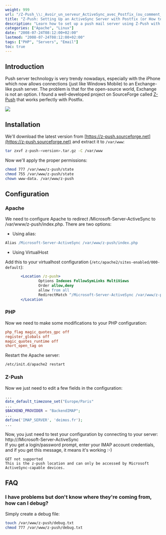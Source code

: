 ```yaml
---
weight: 999
url: "/Z-Push_\\:_Avoir_un_serveur_ActiveSync_avec_Postfix_(ou_comment_faire_du_push_mail)/"
title: "Z-Push: Setting Up an ActiveSync Server with Postfix (or How to Set Up Push Mail)"
description: "Learn how to set up a push mail server using Z-Push with Postfix as an alternative to Microsoft Exchange, compatible with iPhone and Windows Mobile devices."
categories: ["Apache", "Linux"]
date: "2008-07-24T08:12:00+02:00"
lastmod: "2008-07-24T08:12:00+02:00"
tags: ["PHP", "Servers", "Email"]
toc: true
---
```


## Introduction

Push server technology is very trendy nowadays, especially with the iPhone which now allows connections (just like Windows Mobile) to an Exchange-like push server. The problem is that for the open-source world, Exchange is not an option. I found a well-developed project on SourceForge called [Z-Push](https://z-push.sourceforge.net) that works perfectly with Postfix.

![](/images/1204022285.avif)

## Installation

We'll download the latest version from [https://z-push.sourceforge.net](https://z-push.sourceforge.net) and extract it to `/var/www`:

```bash
tar zxvf z-push-<version>.tar.gz -C /var/www
```

Now we'll apply the proper permissions:

```bash
chmod 777 /var/www/z-push/state
chmod 755 /var/www/z-push/state
chown www-data. /var/www/z-push
```

## Configuration

### Apache

We need to configure Apache to redirect /Microsoft-Server-ActiveSync to /var/www/z-push/index.php. There are two options:

* Using alias:

```apache
Alias /Microsoft-Server-ActiveSync /var/www/z-push/index.php
```

* Using VirtualHost

Add this to your virtualhost configuration (`/etc/apache2/sites-enabled/000-default`):

```apache
       <Location /z-push>
               Options Indexes FollowSymLinks MultiViews
               Order allow,deny
               allow from all
               RedirectMatch ^/Microsoft-Server-ActiveSync /var/www/z-push/index.php
       </Location
```

### PHP

Now we need to make some modifications to your PHP configuration:

```ini
php_flag magic_quotes_gpc off
register_globals off
magic_quotes_runtime off
short_open_tag on
```

Restart the Apache server:

```bash
/etc/init.d/apache2 restart
```

### Z-Push

Now we just need to edit a few fields in the configuration:

```php
...
date_default_timezone_set("Europe/Paris"
...
$BACKEND_PROVIDER = "BackendIMAP";
...
define('IMAP_SERVER', 'deimos.fr');
...
```

Now, you just need to test your configuration by connecting to your server: http://<serverip>/Microsoft-Server-ActiveSync  
If you get a login/password prompt, enter your IMAP account credentials, and if you get this message, it means it's working :-)

```
GET not supported
This is the z-push location and can only be accessed by Microsoft ActiveSync-capable devices.
```

## FAQ

### I have problems but don't know where they're coming from, how can I debug?

Simply create a debug file:

```bash
touch /var/www/z-push/debug.txt
chmod 777 /var/www/z-push/debug.txt
```
